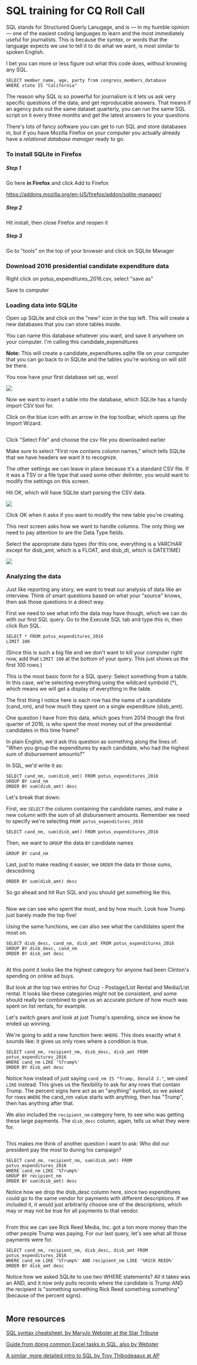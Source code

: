 # SQL training for CQ Roll Call 

SQL stands for Structured Querly Lanugage, and is — in my humble opinion — one of the easiest coding languages to learn and the most immediately useful for journalists. This is because the *syntax*, or words that the language expects we use to tell it to do what we want, is most similar to spoken English. 

I bet you can more or less figure out what this code does, without knowing any SQL.

```
SELECT member_name, age, party from congress_members_database
WHERE state IS "California"
```

The reason why SQL is so powerful for journalism is it lets us ask very specific questions of the data, and get reproducable answers. That means if an agency puts out the same dataset quarterly, you can run the same SQL script on it every three months and get the latest answers to your questions. 

There's lots of fancy software you can get to run SQL and store databases in, but if you have Mozilla Firefox on your computer you actually already have a *relational database manager* ready to go.

### To install SQLite in Firefox
##### Step 1
Go here **in Firefox** and click Add to Firefox

https://addons.mozilla.org/en-US/firefox/addon/sqlite-manager/

##### Step 2 
Hit install, then close Firefox and reopen it

##### Step 3
Go to "tools" on the top of your browser and click on SQLite Manager

### Download 2016 presidential candidate expenditure data
Right click on potus_expenditures_2016.csv, select "save as"

Save to computer

### Loading data into SQLite

Open up SQLite and click on the "new" icon in the top left. This will create a new databases that you can store tables inside.

You can name this database whatever you want, and save it anywhere on your computer. I'm calling this candidate_expenditures

**Note:** This will create a candidate_expenditures.sqlite file on your computer that you can go back to in SQLite and the tables you're working on will still be there.

You now have your first database set up, woo!

<img id="" src="http://media.cq.com/images/giphy-downsized.gif">

Now we want to insert a table into the database, which SQLite has a handy import CSV tool for.

Click on the blue icon with an arrow in the top toolbar, which opens up the Import Wizard. 

<img src="http://media.cq.com/images/screenshot2017-04-17at1.11.33pm.png" alt="" />

Click "Select File" and choose the csv file you downloaded earlier

Make sure to select "First row contains column names," which tells SQLite that we have headers we want it to recognize.

The other settings we can leave in place because it's a standard CSV file. If it was a TSV or a file type that used some other delimter, you would want to modify the settings on this screen. 

Hit OK, which will have SQLite start parsing the CSV data. 

<img id="" src="http://media.cq.com/images/screenshot2017-04-17at1.06.45pm.png">

Click OK when it asks if you want to modify the new table you're creating.

This next screen asks how we want to handle columns. The only thing we need to pay attention to are the Data Type fields.

Select the appropriate data types (for this one, everything is a VARCHAR except for disb_amt, which is a FLOAT, and disb_dt, which is DATETIME)

<img id="" src="http://media.cq.com/images/screenshot2017-04-17at1.09.24pm.png">

### Analyzing the data

Just like reporting any story, we want to treat our analysis of data like an interview. Think of smart questions based on what your "source" knows, then ask those questions in a direct way. 

First we need to see what info the data may have though, which we can do with our first SQL query. Go to the Execute SQL tab and type this in, then click Run SQL.

```
SELECT * FROM potus_expenditures_2016
LIMIT 100
```

(Since this is such a big file and we don't want to kill your computer right now, add that `LIMIT 100` at the bottom of your query. This just shows us the first 100 rows.)

This is the most basic form for a SQL query: Select something from a table. In this case, we're selecting everything using the wildcard symbold (*), which means we will get a display of everything in the table.

The first thing I notice here is each row has the name of a candidate (cand_nm), and how much they spent on a single expenditure (disb_amt).

One question I have from this data, which goes from 2014 though the first quarter of 2016, is who spent the most money out of the presidential candidates in this time frame?

In plain English, we'd ask this question as something along the lines of: "When you group the expenditures by each candidate, who had the highest sum of disbursement amounts?" 

In SQL, we'd write it as:

```
SELECT cand_nm, sum(disb_amt) FROM potus_expenditures_2016
GROUP BY cand_nm
ORDER BY sum(disb_amt) desc
```

Let's break that down:

First, we `SELECT` the column containing the candidate names, and make a new column with the sum of all disbursement amounts. Remember we need to specify we're selecting `FROM potus_expenditures_2016`

```SELECT cand_nm, sum(disb_amt) FROM potus_expenditures_2016```

Then, we want to `GROUP` the data `BY` candidate names

```GROUP BY cand_nm```

Last, just to make reading it easier, we `ORDER` the data `BY` those sums, descedning 

```ORDER BY sum(disb_amt) desc```

So go ahead and hit Run SQL and you should get something lke this.

<img src="http://media.cq.com/images/screenshot2017-04-17at2.14.07pm.png" alt="" />

Now we can see who spent the most, and by how much. Look how Trump just barely made the top five!

Using the same functions, we can also see what the candidates spent the most on.

```
SELECT disb_desc, cand_nm, disb_amt FROM potus_expenditures_2016
GROUP BY disb_desc, cand_nm
ORDER BY disb_amt desc
```

<img src="http://media.cq.com/images/screenshot2017-04-17at2.24.06pm.png" alt="" />

At this point it looks like the highest category for anyone had been Clinton's spending on online ad buys. 

But look at the top two entries for Cruz - Postage/List Rental and Media/List rental. It looks like these categories might not be consistent, and some should really be combined to give us an accurate picture of how much was spent on list rentals, for example.

Let's switch gears and look at just Trump's spending, since we know he ended up winning.

We're going to add a new function here: `WHERE`. This does exactly what it sounds like: it gives us only rows where a condition is true.

```
SELECT cand_nm, recipient_nm, disb_desc, disb_amt FROM potus_expenditures_2016
WHERE cand_nm LIKE '%Trump%'
ORDER BY disb_amt desc
```

Notice how instead of just saying `cand_nm IS "Trump, Donald J."`, we used `LIKE` instead. This gives us the flexibility to ask for any rows that contain Trump. The percent signs here act as an "anything" symbol, so we asked for rows `WHERE` the cand_nm value starts with anything, then has "Trump", then has anything after that.

We also included the `recipient_nm` category here, to see who was getting these large payments. The `disb_desc` column, again, tells us what they were for.

<img src="http://media.cq.com/images/screenshot2017-04-17at2.36.29pm.png" alt="" />

This makes me think of another question I want to ask: Who did our president pay the most to during his campaign? 

```
SELECT cand_nm, recipient_nm, sum(disb_amt) FROM potus_expenditures_2016
WHERE cand_nm LIKE '%Trump%'
GROUP BY recipient_nm
ORDER BY sum(disb_amt) desc
```

Notice how we drop the disb_desc column here, since two expenditures could go to the same vendor for payments with different descriptions. If we included it, it would just arbitrarily choose one of the descriptions, which may or may not be true for all payments to that vendor.

<img src="http://media.cq.com/images/screenshot2017-04-17at2.41.06pm.png" alt="" />

From this we can see Rick Reed Media, Inc. got a ton more money than the other people Trump was paying. For our last query, let's see what all those payments were for.

```
SELECT cand_nm, recipient_nm, disb_desc, disb_amt FROM potus_expenditures_2016
WHERE cand_nm LIKE '%Trump%' AND recipient_nm LIKE '%RICK REED%'
ORDER BY disb_amt desc
```

Notice how we asked SQLite to use two WHERE statements? All it takes was an AND, and it now only pulls records where the candidate is Trump AND the recipient is "something something Rick Reed something something" (because of the percent signs).

<img src="http://media.cq.com/images/screenshot2017-04-17at2.45.00pm.png" alt="" />

## More resources

[SQL syntax cheatsheet, by MaryJo Webster at the Star Tribune](http://mjwebster.github.io/DataJ/SQLite/SQLiteCheatSheet.pdf)

[Guide from doing common Excel tasks in SQL, also by Webster](https://docs.google.com/document/d/1spB5gs82X1oVmCweuFWHtlZ-hA3xSlYhvIbL7dmAx88/edit)

[A similar, more detailed intro to SQL by Troy Thibodeaaux at AP](https://github.com/tthibo/SQL-Tutorial)

